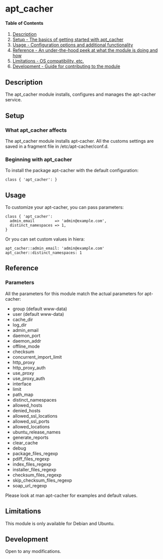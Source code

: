 # apt_cacher

#### Table of Contents

1. [Description](#description)
2. [Setup - The basics of getting started with apt_cacher](#setup)
3. [Usage - Configuration options and additional functionality](#usage)
4. [Reference - An under-the-hood peek at what the module is doing and how](#reference)
5. [Limitations - OS compatibility, etc.](#limitations)
6. [Development - Guide for contributing to the module](#development)

## Description

The apt_cacher module installs, configures and manages the apt-cacher service.

## Setup

### What apt_cacher affects

The apt_cacher module installs apt-cacher. All the customs settings are saved in a fragment file in /etc/apt-cacher/conf.d.

### Beginning with apt_cacher

To install the package apt-cacher with the default configuration:

``` puppet
class { 'apt_cacher': }
```

## Usage

To customize your apt-cacher, you can pass parameters:
``` puppet
class { 'apt_cacher': 
  admin_email         => 'admin@example.com',
  distinct_namespaces => 1,
}
```

Or you can set custom values in hiera:
``` hiera
apt_cacher::admin_email: 'admin@example.com'
apt_cacher::distinct_namespaces: 1
``` 

## Reference

### Parameters

All the parameters for this module match the actual parameters for apt-cacher:

* group (default www-data)
* user (default www-data)
* cache_dir
* log_dir
* admin_email
* daemon_port
* daemon_addr
* offline_mode
* checksum
* concurrent_import_limit
* http_proxy
* http_proxy_auth
* use_proxy
* use_proxy_auth
* interface
* limit
* path_map
* distinct_namespaces
* allowed_hosts
* denied_hosts
* allowed_ssl_locations
* allowed_ssl_ports
* allowed_locations
* ubuntu_release_names
* generate_reports
* clear_cache
* debug
* package_files_regexp
* pdiff_files_regexp
* index_files_regexp
* installer_files_regexp
* checksum_files_regexp
* skip_checksum_files_regexp
* soap_url_regexp

Please look at man apt-cacher for examples and default values.

## Limitations

This module is only available for Debian and Ubuntu.

## Development

Open to any modifications.

